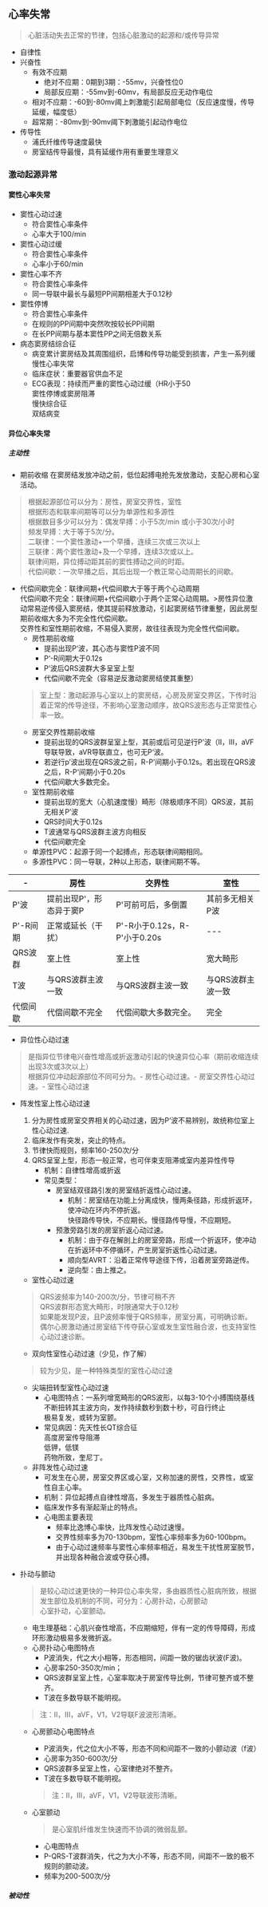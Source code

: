 ## 心率失常

>心脏活动失去正常的节律，包括心脏激动的起源和/或传导异常
- 自律性
- 兴奋性
	- 有效不应期
		- 绝对不应期：0期到3期：-55mv，兴奋性位0
		- 局部反应期：-55mv到-60mv，有局部反应无动作电位
	- 相对不应期：-60到-80mv阈上刺激能引起局部电位（反应速度慢，传导延缓，幅度低）
	- 超常期：-80mv到-90mv阈下刺激能引起动作电位
- 传导性
	- 浦氏纤维传导速度最快
	- 房室结传导最慢，具有延缓作用有重要生理意义

### 激动起源异常

#### 窦性心率失常

- 窦性心动过速
	- 符合窦性心率条件
	- 心率大于100/min
- 窦性心动过缓
	- 符合窦性心率条件
	- 心率小于60/min
- 窦性心率不齐
	- 符合窦性心率条件
	- 同一导联中最长与最短PP间期相差大于0.12秒
- 窦性停博
	- 符合窦性心率条件
	- 在规则的PP间期中突然吹按较长PP间期
	- 在长PP间期与基本窦性PP之间无倍数关系
- 病态窦房结综合征
	- 病变累计窦房结及其周围组织，启博和传导功能受到损害，产生一系列缓慢性心率失常
	- 临床症状：重要器官供血不足
	- ECG表现：持续而严重的窦性心动过缓（HR小于50<br>窦性停博或窦房阻滞<br>慢快综合征<br>双结病变




#### 异位心率失常
##### 主动性
- 期前收缩
在窦房结发放冲动之前，低位起搏电抢先发放激动，支配心房和心室活动。
>根据起源部位可以分为：房性，房室交界性，室性  
根据形态和联率间期等可以分为单源性和多源性<br>根据数目多少可以分为：偶发早搏：小于5次/min 或小于30次/小时<br>频发早搏：大于等于5次/分。<br>二联律：一个窦性激动+一个早播，连续三次或三次以上<br>三联律：两个窦性激动+及一个早搏，连续3次或以上。<br>联律间期，异位搏动距其前的窦性搏动之间的时距。<br>代偿间歇：一次早播之后，其后出现一个教正常心动周期长的间歇。  
- 代偿间歇完全：联律间期+代偿间歇大于等于两个心动周期<br>代偿间歇不完全：联律间期+代偿间歇小于两个正常心动周期。>房性异位激动常易逆传侵入窦房结，使其提前释放激动，引起窦房结节律重整，因此房型期前收缩大多为不完全性代偿间歇。<br>交界性和室性期前收缩，不易侵入窦房，故往往表现为完全性代偿间歇。
	- 房性期前收缩
		- 提前出现P‘波，其心态与窦性P波不同
		- P‘-R间期大于0.12s
		- P‘波后QRS波群大多呈室上型
		- 代偿间歇不完全（容易逆反激动窦房结使其重整）
	>室上型：激动起源与心室以上的窦房结，心房及房室交界区，下传时沿着正常的传导途径，不影响心室激动顺序，故QRS波形态与正常窦性心率一致。
	- 房室交界性期前收缩
		- 提前出现的QRS波群呈室上型，其前或后可见逆行P’波（II，III，aVF导联导致，aVR导联直立，也可无P‘波。
		- 若逆行p’波出现在QRS波之前，R-P’间期小于0.12s。若出现在QRS波之后，R-P‘间期小于0.20s
		- 代偿间歇大多数完全。
	- 室性期前收缩
		- 提前出现的宽大（心肌速度慢）畸形（除极顺序不同）QRS波，其前无相关P’波
		- QRS时间大于0.12s
		- T波通常与QRS波群主波方向相反
		- 代偿间歇完全
	- 单源性PVC：起源于同一个起搏点，形态联律间期相同。
	- 多源性PVC：同一导联，2种以上形态，联律间期不等。

| -        | 房性                    | 交界性                       | 室性              |
|----------|-------------------------|------------------------------|-------------------|
| P'波     | 提前出现P'，形态异于窦P | P'可前可后，多倒置           | 其前多无相关P波   |
| P'-R间期 | 正常或延长（干扰）      | P'-R小于0.12s，R-P'小于0.20s | ---               |
| QRS波群  | 室上性                  | 室上性                       | 宽大畸形          |
| T波      | 与QRS波群主波一致       | 与QRS波群主波一致            | 与QRS波群主波一致 |
| 代偿间歇 | 代偿间歇不完全          | 代偿间歇大多数完全。         | 完全              |

- 异位性心动过速
>是指异位节律电兴奋性增高或折返激动引起的快速异位心率（期前收缩连续出现3次或3次以上）<br>根据异位冲动起源部位不同可分为。- 房性心动过速。- 房室交界性心动过速。- 室性心动过速

- 阵发性室上性心动过速  
	1. 分为房性或房室交界相关的心动过速，因为P’波不易辨别，故统称位室上性心动过速.
	2. 临床发作有突发，突止的特点。  
	3. 节律快而规则，频率160-250次/分  
	4. QRS呈室上型，形态一般正常，也可伴束支阻滞或室内差异性传导
		- 机制：自律性增高或折返
		- 常见类型：
			- 房室结双径路引发的房室结折返性心动过速。
				- 机制：房室结在功能上分离成快，慢两条径路，形成折返环，使冲动在环内不停折返。<br>快径路传导快，不应期长。慢径路传导慢，不应期短。
			- 预激旁路引发的房室折返心动过速。
				- 机制：由于存在解剖上的房室旁路，形成一个折返环，使冲动在折返环中不停循环，产生房室折返性心动过速。
				- 顺向型AVRT：沿着正常传导途径下传，沿着房室旁路逆传。
				- 逆向型：由上推之。
	- 室性心动过速
	>QRS波频率为140-200次/分，节律可稍不齐<br>QRS波群形态宽大畸形，时限通常大于0.12秒<br>如果能发现P波，且P波频率慢于QRS频率，房室分离，可明确诊断。<br>偶尔心房激动通过房室结下传夺获心室或发生室性融合波，也支持室性心动过速诊断。
	- 双向性室性心动过速（少见，作了解）
	>较为少见，是一种特殊类型的室性心动过速
	- 尖端扭转型室性心动过速
		- 心电图特点：一系列增宽畸形的QRS波形，以每3-10个小搏围绕基线不断扭转其主波方向，发作持续数秒到数十秒，可自行终止<br>极易复发，或转为室颤。
		- 常见病因：先天性长QT综合征<br>高度房室传导阻滞<br>低钾，低镁<br>药物所致，奎尼丁。
	- 非阵发性心动过速
		- 可发生在心房，房室交界区或心室，又称加速的房性，交界性，或室性自主心率。
		- 机制：异位起搏点自律性增高，多发生于器质性心脏病。
		- 临床发作多有渐起渐止的特点。
		- 心电图主要表现
			- 频率比逸博心率快，比阵发性心动过速慢。
			- 交界性频率多为70-130bpm，室性心率频率多为60-100bpm。
			- 由于心动过速频率与窦性心率频率相近，易发生干扰性房室脱节，并出现各种融合波或夺获心搏。
- 扑动与颤动

    >是较心动过速更快的一种异位心率失常，多由器质性心脏病所致，根据发生部位及机制的不同，可分为：心房扑动，心房颤动<br>心室扑动，心室颤动。
	
	- 电生理基础：心肌兴奋性增高，不应期缩短，伴有一定的传导障碍，形成环形激动极易多发微折返。
	- 心房扑动心电图特点
		- P波消失，代之大小相等，形态相同，间距一致的锯齿状波(F波)。
		- 心房率250-350次/min；
		- QRS波群呈室上性，心室率取决于房室传导比例，节律可整齐或不整齐。
		- T波在多数导联不能明视。 
	
	>注：II，III，aVF，V1，V2导联F波波形清晰。
	
	- 心房颤动心电图特点
		- P波消失，代之位大小不等，形态不同和间距不一致的小颤动波（f波）
		- 心房率为350-600次/分
		- QRS波群多呈室上性，心室律绝对不整齐。
		- T波在多数导联不能明视。
		>注：II，III，aVF，V1，V2导联波形清晰。
	- 心室颤动
	
		>是心室肌纤维发生快速而不协调的微弱乱颤。
	
		- 心电图特点
		- P-QRS-T波群消失，代之为大小不等，形态不同，间距不一致的极不规则的颤动波。
		- 频率为200-500次/分
 
##### 被动性




